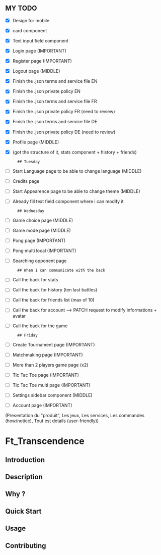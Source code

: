 ## MY TODO

- [x] Design for mobile
- [x] card component
- [x] Text input field component
- [x] Login page (IMPORTANT)
- [x] Register page (IMPORTANT)
- [x] Logout page (MIDDLE)

- [x] Finish the .json terms and service file EN
- [x] Finish the .json private policy EN
- [x] Finish the .json terms and service file FR
- [x] Finish the .json private policy FR (need to review)
- [x] Finish the .json terms and service file DE
- [x] Finish the .json private policy DE (need to review)


- [x] Profile page (MIDDLE)
- [x] (got the structure of it, stats component + history + friends)

        ## Tuesday
- [ ] Start Language page to be able to change language (MIDDLE)

- [ ] Credits page
- [ ] Start Appearence page to be able to change theme (MIDDLE)
- [ ] Already fill text field component where i can modify it


        ## Wednesday
- [ ] Game choice page (MIDDLE)
- [ ] Game mode page (MIDDLE)
- [ ] Pong page (IMPORTANT)
- [ ] Pong multi local (IMPORTANT)
- [ ] Searching opponent page


        ## When I can communicate with the back
- [ ] Call the back for stats
- [ ] Call the back for history (ten last battles)
- [ ] Call the back for friends list (max of 10)
- [ ] Call the back for account --> PATCH request to modify informations + avatar
- [ ] Call the back for the game

        ## Friday
- [ ] Create Tournament page (IMPORTANT)
- [ ] Matchmaking page (IMPORTANT)
- [ ] More than 2 players game page (x2)

- [ ] Tic Tac Toe page (IMPORTANT)
- [ ] Tic Tac Toe multi page (IMPORTANT)

- [ ] Settings sidebar component (MIDDLE)
- [ ] Account page (IMPORTANT)

(Presentation du "produit", Les jeux, Les services, Les commandes (how/notice), Tout est details (user-friendly))
# Ft_Transcendence

## Introduction

## Description

## Why ?

## Quick Start

## Usage

## Contributing

